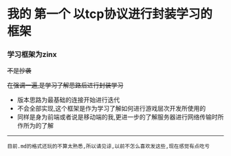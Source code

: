 # 我的 第一个 以tcp协议进行封装学习的框架
### 学习框架为zinx
~~不是抄袭~~

~~在强调一遍,是学习了解思路后进行封装学习~~
+ 版本思路为最基础的连接开始进行迭代
+ 不会全部实现,这个框架是作为学习了解如何进行游戏层次开发所使用的
+ 同样是身为前端或者说是移动端的我,更进一步的了解服务器进行网络传输时所作所为的了解
---
``目前.md的格式还玩的不算太熟悉,所以请见谅,以前不怎么喜欢发这些,现在感觉有点吃亏``